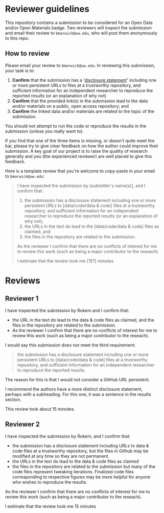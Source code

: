 # Reviewer guidelines

This repository contains a submission to be considered for an Open Data and/or Open Materials badge. Two reviewers will inspect the submission and email their review to `bmarwick@uw.edu`, who will post them anonymously to this repo.

## How to review

Please email your review to `bmarwick@uw.edu`. In reviewing this submission, your task is to:

1. **Confirm** that the submission has a '[disclosure statement](https://osf.io/tvyxz/wiki/2.%20Awarding%20Badges/)' including one or more persistent URLs to files at a trustworthy repository, and sufficient information for an independent researcher to reproduce the reported results (or an explanation of why not)    
2. **Confirm** that the provided link(s) in the submission lead to the data and/or materials on a public, open access repository; and
3. **Confirm** the linked data and/or materials are related to the topic of the submission. 

You should not attempt to run the code or reproduce the results in the submission (unless you really want to).

If you find that one of the three items is missing, or doesn't quite meet the bar, please try to give clear feedback on how the author could improve their submission. A key goal of our project is to raise the quality of research generally and you (the experienced reviewer) are well placed to give this feedback.

Here is a template review that you're welcome to copy-paste in your email to `bmarwick@uw.edu`:

> I have inspected the submission by [submitter's name(s)], and I confirm that:  
>
> 1.  the submission has a disclosure statement including one or more persistent URLs to [data/code/data & code] files at a trustworthy repository, and sufficient information for an independent researcher to reproduce the reported results (or an explanation of why not),    
> 2.  the URLs in the text do lead to the [data/code/data & code] files as claimed, and         
> 3.  the files in the repository are related to the submission.
>
> As the reviewer I confirm that there are no conflicts of interest for me to review this work (such as being a major contributor to the reseach).
> 
> I estimate that the review took me [15?] minutes


# Reviews

## Reviewer 1

I have inspected the submission by Rokem and I confirm that:

- the URL in the text do lead to the data & code files as claimed, and
the files in the repository are related to the submission.
- As the reviewer I confirm that there are no conflicts of interest for me to review this work (such as being a major contributor to the reseach).

I would say this submission does not meet the third requirement:

>the submission has a disclosure statement including one or more persistent URLs to [data/code/data & code] files at a trustworthy repository, and sufficient information for an independent researcher to reproduce the reported results.

The reason for this is that I would not consider a GitHub URL persistent.

I recommend the authors have a more distinct disclosure statement, perhaps with a subheading. For this one, it was a sentence in the results section.

This review took about 15 minutes.

## Reviewer 2

 I have inspected the submission by Rokem, and I confirm that:

-   the submission has a disclosure statement including URLs to data & code files at a trustworthy repository, but the files in Github may be modified at any time so they are not permanent.    
-   the URLs in the text do lead to the data & code files as claimed     
-   the files in the repository are related to the submission but many of the code files represent tweaking iterations. Finalized code files corresponding to respective figures may be more helpful for anyone who wishes to reproduce the results.    

As the reviewer I confirm that there are no conflicts of interest for me to review this work (such as being a major contributor to the reseach).

I estimate that the review took me 15 minutes

